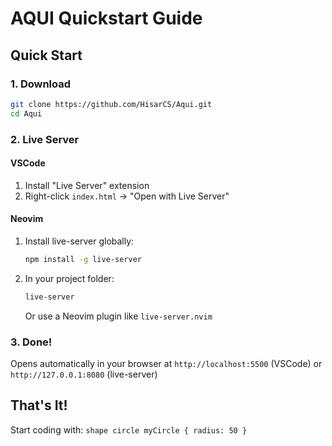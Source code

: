 # AQUI Quickstart Guide

## Quick Start

### 1. Download
```bash
git clone https://github.com/HisarCS/Aqui.git
cd Aqui
```

### 2. Live Server

#### VSCode
1. Install "Live Server" extension
2. Right-click `index.html` → "Open with Live Server"

#### Neovim
1. Install live-server globally:
   ```bash
   npm install -g live-server
   ```
2. In your project folder:
   ```bash
   live-server
   ```
   Or use a Neovim plugin like `live-server.nvim`

### 3. Done! 
Opens automatically in your browser at `http://localhost:5500` (VSCode) or `http://127.0.0.1:8080` (live-server)

## That's It! 
Start coding with: `shape circle myCircle { radius: 50 }`
